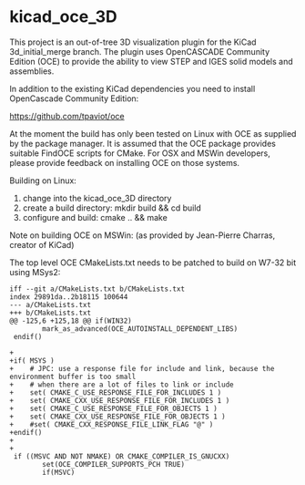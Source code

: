 # kicad_oce_3D

This project is an out-of-tree 3D visualization plugin
for the KiCad 3d_initial_merge branch. The plugin uses
OpenCASCADE Community Edition (OCE) to provide the ability
to view STEP and IGES solid models and assemblies.

In addition to the existing KiCad dependencies you need
to install OpenCascade Community Edition:

https://github.com/tpaviot/oce

At the moment the build has only been tested on Linux
with OCE as supplied by the package manager. It is
assumed that the OCE package provides suitable
FindOCE scripts for CMake. For OSX and MSWin developers,
please provide feedback on installing OCE on those
systems.

Building on Linux:
1. change into the kicad_oce_3D directory
2. create a build directory: mkdir build && cd build
3. configure and build: cmake .. && make

Note on building OCE on MSWin:
(as provided by Jean-Pierre Charras, creator of KiCad)

The top level OCE CMakeLists.txt needs to be patched
to build on W7-32 bit using MSys2:

```
iff --git a/CMakeLists.txt b/CMakeLists.txt
index 29891da..2b18115 100644
--- a/CMakeLists.txt
+++ b/CMakeLists.txt
@@ -125,6 +125,18 @@ if(WIN32)
        mark_as_advanced(OCE_AUTOINSTALL_DEPENDENT_LIBS)
 endif()

+
+if( MSYS )
+    # JPC: use a response file for include and link, because the environment buffer is too small
+    # when there are a lot of files to link or include
+    set( CMAKE_C_USE_RESPONSE_FILE_FOR_INCLUDES 1 )
+    set( CMAKE_CXX_USE_RESPONSE_FILE_FOR_INCLUDES 1 )
+    set( CMAKE_C_USE_RESPONSE_FILE_FOR_OBJECTS 1 )
+    set( CMAKE_CXX_USE_RESPONSE_FILE_FOR_OBJECTS 1 )
+    #set( CMAKE_CXX_RESPONSE_FILE_LINK_FLAG "@" )
+endif()
+
+
 if ((MSVC AND NOT NMAKE) OR CMAKE_COMPILER_IS_GNUCXX)
        set(OCE_COMPILER_SUPPORTS_PCH TRUE)
        if(MSVC)
```
